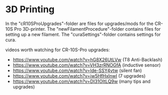 # 3D Printing

In the "cR10SProUpgrades"-folder are files for upgrades/mods for the CR-10S Pro 3D-printer.
The "newFilamentProcedure"-folder contains files for setting up a new filament.
The "curaSettings"-folder contains settings for cura.

videos worth watching for CR-10S-Pro upgrades:
  * https://www.youtube.com/watch?v=hG8X26UtLVw (T8 Anti-Backlash)
  * https://www.youtube.com/watch?v=VH3zrRNOGfA (inductive sensor)
  * https://www.youtube.com/watch?v=lde-SSY4vtw (silent fan)
  * https://www.youtube.com/watch?v=iw5HfHxlnwI (7 upgrades)
  * https://www.youtube.com/watch?v=DI31OItLQ9w (many tips and upgrades)
